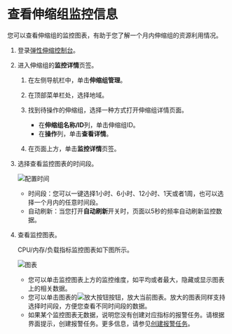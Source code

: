 # 查看伸缩组监控信息

您可以查看伸缩组的监控图表，有助于您了解一个月内伸缩组的资源利用情况。

1.  登录[弹性伸缩控制台](https://essnew.console.aliyun.com/)。

2.  进入伸缩组的**监控详情**页签。

    1.  在左侧导航栏中，单击**伸缩组管理**。

    2.  在顶部菜单栏处，选择地域。

    3.  找到待操作的伸缩组，选择一种方式打开伸缩组详情页面。

        -   在**伸缩组名称/ID**列，单击伸缩组ID。
        -   在**操作**列，单击**查看详情**。
    4.  在页面上方，单击**监控详情**页签。

3.  选择查看监控图表的时间段。

    ![配置时间](https://static-aliyun-doc.oss-accelerate.aliyuncs.com/assets/img/zh-CN/5196292161/p206881.png)

    -   时间段：您可以一键选择1小时、6小时、12小时、1天或者1周，也可以选择一个月内的任意时间段。
    -   自动刷新：当您打开**自动刷新**开关时，页面以5秒的频率自动刷新监控数据。
4.  查看监控图表。

    CPU/内存/负载指标监控图表如下图所示。

    ![图表](https://static-aliyun-doc.oss-accelerate.aliyuncs.com/assets/img/zh-CN/9554929061/p207369.png)

    -   您可以单击监控图表上方的监控维度，如平均或者最大，隐藏或显示图表上的相关数据。
    -   您可以单击图表的![放大按钮](https://static-aliyun-doc.oss-accelerate.aliyuncs.com/assets/img/zh-CN/8146329061/p206799.png)按钮，放大当前图表。放大的图表同样支持选择时间段，方便您查看不同时间段的数据。
    -   如果某个监控图表无数据，说明您没有创建对应指标的报警任务。请根据界面提示，创建报警任务。更多信息，请参见[创建报警任务](/cn.zh-CN/自动伸缩/报警任务/创建报警任务.md)。

